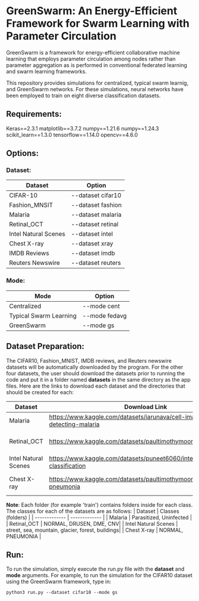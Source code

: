 # GreenSwarm: An Energy-Efficient Framework for Swarm Learning with Parameter Circulation
GreenSwarm is a framework for energy-efficient collaborative machine learning that employs parameter circulation among nodes rather than parameter aggregation as is performed in conventional federated learning and swarm learning frameworks.

This repository provides simulations for centralized, typical swarm learnig, and GreenSwarm networks. 
For these simulations, neural networks have been employed to train on eight diverse classification datasets.

## Requirements:
Keras==2.3.1
matplotlib==3.7.2
numpy==1.21.6
numpy==1.24.3
scikit_learn==1.3.0
tensorflow==1.14.0
opencv==4.6.0

## Options:

### Dataset:
| Dataset  | Option |
| ------------- | ------------- |
| CIFAR-10  | --dataset cifar10  |
| Fashion_MNSIT  | --dataset fashion  |
|  Malaria | --dataset malaria  |
|  Retinal_OCT | --dataset retinal  |
| Intel Natural Scenes | --dataset intel  |
| Chest X-ray | --dataset xray  |
| IMDB Reviews  | --dataset imdb  |
| Reuters Newswire  | --dataset reuters  |

### Mode:
| Mode  | Option |
| ------------- | ------------- |
| Centralized  | --mode cent  |
| Typical Swarm Learning  | --mode fedavg  |
|  GreenSwarm | --mode gs  |

## Dataset Preparation:
The CIFAR10, Fashion_MNIST, IMDB reviews, and Reuters newswire datasets will be automatically downloaded by the program. For the other four datasets, the user should download the datasets prior to running the code and put it in a folder named **datasets** in the same directory as the app files.
Here are the links to download each dataset and the directories that should be created for each:

| Dataset  | Download Link | Path |
| ------------- | ------------- | ------------- |
| Malaria  | https://www.kaggle.com/datasets/iarunava/cell-images-for-detecting-malaria  | ./datasets/malaria |
| Retinal_OCT  | https://www.kaggle.com/datasets/paultimothymooney/kermany2018  | ./datasets/retinal/OCT2017/train <br> ./datasets/retinal/OCT2017/test ./datasets/retinal/OCT2017/val |
|  Intel Natural Scenes | https://www.kaggle.com/datasets/puneet6060/intel-image-classification  | ./datasets/intel/seg_train <br> ./datasets/intel/seg_test |
|  Chest X-ray | https://www.kaggle.com/datasets/paultimothymooney/chest-xray-pneumonia  | ./datasets/xray/train <br> ./datasets/xray/val <br> ./datasets/xray/test |


**Note**: Each folder (for example 'train') contains folders inside for each class. The classes for each of the datasets are as follows:
| Dataset  | Classes (folders) |
| ------------- | ------------- |
| Malaria | Parasitized, Uninfected | 
| Retinal_OCT | NORMAL, DRUSEN, DME, CNV| 
| Intel Natural Scenes | street, sea, mountain, glacier, forest, buildings| 
| Chest X-ray | NORMAL, PNEUMONIA | 

## Run:
To run the simulation, simply execute the run.py file with the **dataset** and **mode** arguments.
For example, to run the simulation for the CIFAR10 dataset using the GreenSwarm framework, type in:

```
python3 run.py --dataset cifar10 --mode gs

```

